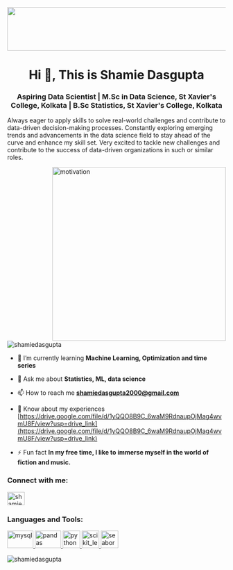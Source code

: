 
<img width="1240" height= "100" src="https://www.wallpaperup.com/uploads/wallpapers/2014/01/18/231622/ea932fb7a9335aa2c8c9611a8a39a013.jpg">
<h1 align="center">Hi 👋, This is Shamie Dasgupta</h1>
<h3 align="center">Aspiring Data Scientist | M.Sc in Data Science, St Xavier's College, Kolkata | B.Sc Statistics, St Xavier's College, Kolkata</h3>
<p>
Always eager to apply skills to solve real-world challenges and contribute to data-driven decision-making processes.
Constantly exploring emerging trends and advancements in the data science field to stay ahead of the curve and enhance my skill set.
Very excited to tackle new challenges and contribute to the success of data-driven organizations in such or similar roles.
</p>
<img align="right" alt="motivation" width="400" src="https://static.vecteezy.com/system/resources/previews/000/518/198/original/woman-working-with-computer-bright-colorful-vector-illustration.jpg">


<p align="left"> <img src="https://komarev.com/ghpvc/?username=shamiedasgupta&label=Profile%20views&color=0e75b6&style=flat" alt="shamiedasgupta" /> </p>

- 🌱 I’m currently learning **Machine Learning, Optimization and time series**

- 💬 Ask me about **Statistics, ML, data science**

- 📫 How to reach me **shamiedasgupta2000@gmail.com**

- 📄 Know about my experiences [https://drive.google.com/file/d/1yQQO8B9C_6waM9RdnaupOjMag4wvmU8F/view?usp=drive_link](https://drive.google.com/file/d/1yQQO8B9C_6waM9RdnaupOjMag4wvmU8F/view?usp=drive_link)

- ⚡ Fun fact **In my free time, I like to immerse myself in the world of fiction and music.**

<h3 align="left">Connect with me:</h3>
<p align="left">
<a href="https://linkedin.com/in/shamiedasgupta-90467319a" target="blank"><img align="center" src="https://myclouddoor.com/wp-content/uploads/2019/11/Linkedin-logo.png" alt="shamiedasgupta-90467319a" height="30" width="40" /></a>
</p>

<h3 align="left">Languages and Tools:</h3>
<p align="left"> <a href="https://www.mysql.com/" target="_blank" rel="noreferrer"> <img src="https://th.bing.com/th/id/OIP.lIIc_svaWdGdEJuEk7TBlgHaHa?pid=ImgDet&rs=1" alt="mysql" width="60" height="40"/> </a> <a href="https://pandas.pydata.org/" target="_blank" rel="noreferrer"> <img  width="60" src="https://res.cloudinary.com/practicaldev/image/fetch/s--jnxn75Qd--/c_limit%2Cf_auto%2Cfl_progressive%2Cq_auto%2Cw_880/https://dev-to-uploads.s3.amazonaws.com/i/gujja45g5md39qhjih67.jpg" alt="pandas" width="40" height="40"/> </a> <a href="https://www.python.org" target="_blank" rel="noreferrer"> <img src="https://th.bing.com/th/id/OIP.EDJ9xoErBbZqK2tExVoJfAHaHY?pid=ImgDet&rs=1" alt="python" width="40" height="40"/> </a> <a href="https://scikit-learn.org/" target="_blank" rel="noreferrer"> <img src="https://upload.wikimedia.org/wikipedia/commons/0/05/Scikit_learn_logo_small.svg" alt="scikit_learn" width="40" height="40"/> </a> <a href="https://seaborn.pydata.org/" target="_blank" rel="noreferrer"> <img src="https://seaborn.pydata.org/_images/logo-mark-lightbg.svg" alt="seaborn" width="40" height="40"/> </a> </p>

<p><img align="center" src="https://github-readme-streak-stats.herokuapp.com/?user=shamiedasgupta&" alt="shamiedasgupta" /></p>
